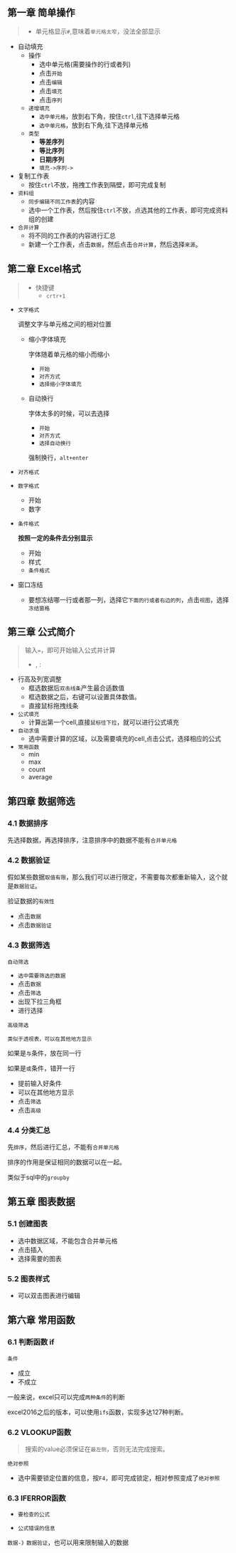 ## 第一章 简单操作

> + 单元格显示`#`,意味着`单元格太窄`，没法全部显示

+ 自动填充
  + 操作
    + 选中单元格(需要操作的行或者列)
    + 点击`开始`
    + 点击`编辑`
    + 点击`填充`
    + 点击`序列`
  + `递增填充`
    + `选中单元格`，放到右下角，按住`ctrl`,往下选择单元格
    + `选中单元格`，放到右下角,往下选择单元格
  + `类型`
    + **等差序列**
    + **等比序列**
    + **日期序列**
    + `填充->序列->`
+ 复制工作表
  + 按住`ctrl`不放，拖拽工作表到隔壁，即可完成复制
+ `资料组`
  + `同步编辑不同工作表`的内容
  + 选中一个工作表，然后按住`ctrl`不放，点选其他的工作表，即可完成资料组的创建
+ `合并计算`
  + 将不同的工作表的内容进行汇总
  + 新建一个工作表，点击`数据`，然后点击`合并计算`，然后选择`来源`。

## 第二章 Excel格式

> + 快捷键
>   + `crtr+1`

+ `文字格式`

  调整文字与单元格之间的相对位置

  + 缩小字体填充

    字体随着单元格的缩小而缩小

    + `开始`
    + `对齐方式`
    + `选择缩小字体填充`

  + 自动换行

    字体太多的时候，可以去选择

    + `开始`
    + `对齐方式`
    + `选择自动换行`

    强制换行，`alt+enter`

+ `对齐格式`

+ `数字格式`

  + 开始
  + 数字

+ `条件格式`

  **按照一定的条件去分别显示**

  + 开始
  + 样式
  + `条件格式`
  
+ 窗口冻结

  + 要想冻结哪一行或者那一列，选择它`下面的行或者右边的列`，点击`视图`，选择`冻结窗格`

## 第三章 公式简介

> 输入`=`，即可开始输入公式并计算
>
> + , :

+ 行高及列宽调整
  + 框选数据后`双击线条`产生最合适数值
  + 框选数据之后，右键可以设置具体数值。
  + 直接鼠标拖拽线条
+ `公式填充`
  + 计算出第一个cell,直接`鼠标往下拉`，就可以进行公式填充
+ `自动求值`
  + 选中需要计算的区域，以及需要填充的cell,点击公式，选择相应的公式
+ `常用函数`
  + min
  + max
  + count
  + average

## 第四章 数据筛选

### 4.1 数据排序

先选择数据，再选择排序，注意排序中的数据不能有`合并单元格`

### 4.2 数据验证

假如某些数据`取值有限`，那么我们可以进行限定，不需要每次都重新输入，这个就是`数据验证`。

验证数据的`有效性`

+ 点击`数据`
+ 点击`数据验证`

### 4.3 数据筛选

`自动筛选`

+ `选中需要筛选的数据`
+ 点击`数据`
+ 点击`筛选`
+ 出现下拉三角框
+ 进行选择

`高级筛选`

`类似于透视表，可以在其他地方显示`

如果是`与`条件，放在同一行

如果是`或`条件，错开一行

+ 提前输入好条件
+ 可以在其他地方显示
+ 点击`筛选`
+ 点击`高级`

### 4.4 分类汇总

先`排序`，然后进行汇总，不能有`合并单元格`

排序的作用是保证相同的数据可以在一起。

类似于sql中的`groupby`

## 第五章 图表数据

### 5.1 创建图表

+ 选中数据区域，不能包含合并单元格
+ 点击插入
+ 选择需要的图表

### 5.2 图表样式

+ 可以双击图表进行编辑

## 第六章 常用函数

### 6.1 判断函数 if

`条件`

+ 成立
+ 不成立

一般来说，excel只可以完成`两种条件`的判断

excel2016之后的版本，可以使用`ifs`函数，实现多达127种判断。

### 6.2 VLOOKUP函数

> 搜索的value必须保证在`最左侧`，否则无法完成搜索。

`绝对参照`

+ 选中需要锁定位置的信息，按`F4`，即可完成锁定，相对参照变成了`绝对参照`

### 6.3 IFERROR函数

+ `要检查的公式`

+ `公式错误的信息`

`数据-》数据验证`，也可以用来限制输入的数据





